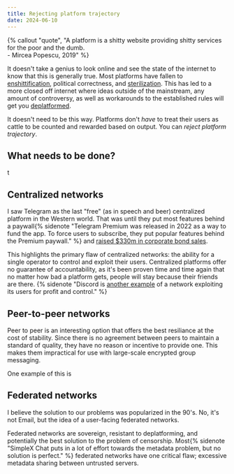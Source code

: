 ```yaml
---
title: Rejecting platform trajectory
date: 2024-06-10
---
```

{% callout "quote", "A platform is a shitty website providing shitty services for the poor and the dumb.<br>- Mircea Popescu, 2019" %}

It doesn't take a genius to look online and see the state of the internet to know that this is generally true. Most platforms have fallen to [enshittification](https://en.m.wikipedia.org/wiki/Enshittification "enshittification"), political correctness, and [sterilization](https://www.reddit.com/r/OutOfTheLoop/comments/1bk81at/comment/kvx1jzw "sterilization"). This has led to a more closed off internet where ideas outside of the mainstream, any amount of controversy, as well as workarounds to the established rules will get you [deplatformed](https://discord.com/safety/off-platform-behaviors-policy-explainer "deplatformed").

It doesn't need to be this way. Platforms don't _have_ to treat their users as cattle to be counted and rewarded based on output. You can _reject platform trajectory_.

## What needs to be done?
t

## Centralized networks
I saw Telegram as the last "free" (as in speech and beer) centralized platform in the Western world. That was until they put most features behind a paywall{% sidenote "Telegram Premium was released in 2022 as a way to fund the app. To force users to subscribe, they put popular features behind the Premium paywall." %} and [raised $330m in corporate bond sales](https://www.channelnewsasia.com/business/telegram-secures-330-million-bond-sales-4204066 "raised $330m in corporate bond sales").

This highlights the primary flaw of centralized networks: the ability for a single operator to control and exploit their users. Centralized platforms offer no guarantee of accountability, as it's been proven time and time again that no matter how bad a platform gets, people will stay because their friends are there. {% sidenote "Discord is [another example](/archive/2024/the-tragedy-of-discord) of a network exploiting its users for profit and control." %}

## Peer-to-peer networks
Peer to peer is an interesting option that offers the best resiliance at the cost of stability. Since there is no agreement between peers to maintain a standard of quality, they have no reason or incentive to provide one. This makes them impractical for use with large-scale encrypted group messaging.

One example of this is 

## Federated networks
I believe the solution to our problems was popularized in the 90's. No, it's not Email, but the idea of a user-facing federated networks.

Federated networks are sovereign, resistant to deplatforming, and potentially the best solution to the problem of censorship. Most{% sidenote "SimpleX Chat puts in a lot of effort towards the metadata problem, but no solution is perfect." %} federated networks have one critical flaw; excessive metadata sharing between untrusted servers.

